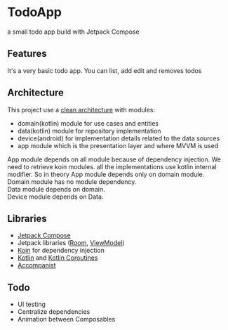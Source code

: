 # TodoApp
a small todo app build with Jetpack Compose

## Features
It's a very basic todo app. You can list, add edit and removes todos

## Architecture
This project use a [clean architecture](https://blog.cleancoder.com/uncle-bob/2012/08/13/the-clean-architecture.html) with modules:
* domain(kotlin) module for use cases and entities
* data(kotlin) module for repository implementation
* device(android) for implementation details related to the data sources
* app module which is the presentation layer and where MVVM is used

App module depends on all module because of dependency injection. We need to retrieve koin modules. all the implementations 
use kotlin internal modifier. So in theory App module depends only on domain module.  
Domain module has no module dependency.  
Data module depends on domain.  
Device module depends on Data.  

## Libraries

* [Jetpack Compose](https://developer.android.com/jetpack/compose)
* Jetpack libraries ([Room](https://developer.android.com/training/data-storage/room), [ViewModel](https://developer.android.com/topic/libraries/architecture/viewmodel?hl=en))
* [Koin](https://insert-koin.io) for dependency injection
* [Kotlin](https://kotlinlang.org/) and [Kotlin Coroutines](https://kotlinlang.org/docs/coroutines-overview.html)
* [Accompanist](https://google.github.io/accompanist/)

## Todo
* UI testing
* Centralize dependencies
* Animation between Composables
